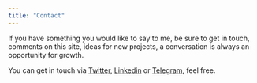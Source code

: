 ```yaml
---
title: "Contact"
---
```

If you have something you would like to say to me, be sure to get in touch,
comments on this site, ideas for new projects, a conversation is always an
opportunity for growth.

You can get in touch via [Twitter][twitter], [Linkedin][linkedin] or
[Telegram][telegram], feel free.

[twitter]:https://twitter.com/juceliofloresta
[linkedin]:https://linkedin.com/in/juceliofloresta
[telegram]:https://t.me/juceliofloresta

